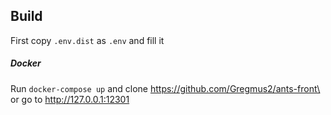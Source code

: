 ## Build
First copy `.env.dist` as `.env` and fill it 

##### Docker
Run `docker-compose up` and clone https://github.com/Gregmus2/ants-front\
or go to http://127.0.0.1:12301
